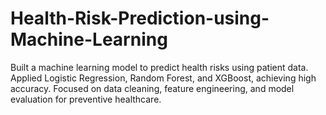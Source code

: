 # Health-Risk-Prediction-using-Machine-Learning
Built a machine learning model to predict health risks using patient data. Applied Logistic Regression, Random Forest, and XGBoost, achieving high accuracy. Focused on data cleaning, feature engineering, and model evaluation for preventive healthcare.
